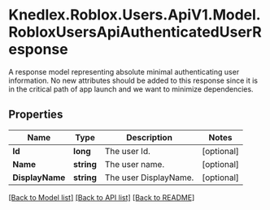 # Knedlex.Roblox.Users.ApiV1.Model.RobloxUsersApiAuthenticatedUserResponse
A response model representing absolute minimal authenticating user information.  No new attributes should be added to this response since it is in the critical path of app launch and we want to minimize dependencies.

## Properties

Name | Type | Description | Notes
------------ | ------------- | ------------- | -------------
**Id** | **long** | The user Id. | [optional] 
**Name** | **string** | The user name. | [optional] 
**DisplayName** | **string** | The user DisplayName. | [optional] 

[[Back to Model list]](../README.md#documentation-for-models) [[Back to API list]](../README.md#documentation-for-api-endpoints) [[Back to README]](../README.md)

